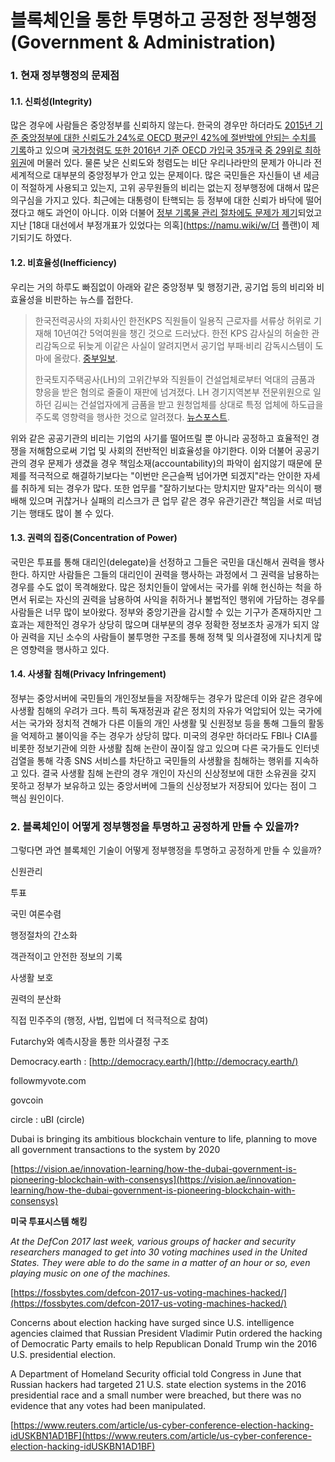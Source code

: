 # 블록체인을 통한 투명하고 공정한 정부행정\(Government & Administration\)

### 1. 현재 정부행정의 문제점

#### 1.1. 신뢰성\(Integrity\)

많은 경우에 사람들은 중앙정부를 신뢰하지 않는다. 한국의 경우만 하더라도 [2015년 기준 중앙정부에 대한 신뢰도가 24%로 OECD 평균인 42%에 절반밖에 안되는 수치를 기록](http://newbc.kr/bbs/board.php?bo_table=news1&wr_id=2217)하고 있으며 [국가청렴도 또한 2016년 기준 OECD 가입국 35개국 중 29위로 최하위권](http://www.sciencetimes.co.kr/?news=블록체인으로-정부-신뢰도-향상)에 머물러 있다. 물론 낮은 신뢰도와 청렴도는 비단 우리나라만의 문제가 아니라 전 세계적으로 대부분의 중앙정부가 안고 있는 문제이다. 많은 국민들은 자신들이 낸 세금이 적절하게 사용되고 있는지, 고위 공무원들의 비리는 없는지 정부행정에 대해서 많은 의구심을 가지고 있다. 최근에는 대통령이 탄핵되는 등 정부에 대한 신뢰가 바닥에 떨어졌다고 해도 과언이 아니다. 이와 더불어 [정부 기록물 관리 절차에도 문제가 제기](http://news.jtbc.joins.com/article/article.aspx?news_id=NB11436656)되었고 지난 [18대 대선에서 부정개표가 있었다는 의혹](https://namu.wiki/w/더 플랜)이 제기되기도 하였다.

#### 1.2. 비효율성\(Inefficiency\)

우리는 거의 하루도 빠짐없이 아래와 같은 중앙정부 및 행정기관, 공기업 등의 비리와 비효율성을 비판하는 뉴스를 접한다.

> 한국전력공사의 자회사인 한전KPS 직원들이 일용직 근로자를 서류상 허위로 기재해 10년여간 5억여원을 챙긴 것으로 드러났다. 한전 KPS 감사실의 허술한 관리감독으로 뒤늦게 이같은 사실이 알려지면서 공기업 부패·비리 감독시스템이 도마에 올랐다. [중부일보](http://www.joongboo.com/?mod=news&act=articleView&idxno=1166693).
>
> 한국토지주택공사\(LH\)의 고위간부와 직원들이 건설업체로부터 억대의 금품과 향응을 받은 혐의로 줄줄이 재판에 넘겨졌다. LH 경기지역본부 전문위원으로 일하던 김씨는 건설업자에게 금품을 받고 원청업체를 상대로 특정 업체에 하도급을 주도록 영향력을 행사한 것으로 알려졌다. [뉴스포스트](http://www.newspost.kr/news/articleView.html?idxno=53887).

위와 같은 공공기관의 비리는 기업의 사기를 떨어뜨릴 뿐 아니라 공정하고 효율적인 경쟁을 저해함으로써 기업 및 사회의 전반적인 비효율성을 야기한다. 이와 더불어 공공기관의 경우 문제가 생겼을 경우 책임소재\(accountability\)의 파악이 쉽지않기 때문에 문제를 적극적으로 해결하기보다는 "이번만 은근슬쩍 넘어가면 되겠지"라는 안이한 자세를 취하게 되는 경우가 많다. 또한 업무를 "잘하기보다는 망치지만 말자"라는 의식이 팽배해 있으며 귀찮거나 실패의 리스크가 큰 업무 같은 경우 유관기관간 책임을 서로 떠넘기는 행태도 많이 볼 수 있다.

#### 1.3. 권력의 집중\(Concentration of Power\)

국민은 투표를 통해 대리인\(delegate\)을 선정하고 그들은 국민을 대신해서 권력을 행사한다. 하지만 사람들은 그들의 대리인이 권력을 행사하는 과정에서 그 권력을 남용하는 경우를 수도 없이 목격해왔다. 많은 정치인들이 앞에서는 국가를 위해 헌신하는 척을 하면서 뒤로는 자신의 권력을 남용하여 사익을 취하거나 불법적인 행위에 가담하는 경우를 사람들은 너무 많이 보아왔다. 정부와 중앙기관을 감시할 수 있는 기구가 존재하지만 그 효과는 제한적인 경우가 상당히 많으며 대부분의 경우 정확한 정보조차 공개가 되지 않아 권력을 지닌 소수의 사람들이 불투명한 구조를 통해 정책 및 의사결정에 지나치게 많은 영향력을 행사하고 있다.

#### 1.4. 사생활 침해\(Privacy Infringement\)

정부는 중앙서버에 국민들의 개인정보들을 저장해두는 경우가 많은데 이와 같은 경우에 사생활 침해의 우려가 크다. 특히 독재정권과 같은 정치의 자유가 억압되어 있는 국가에서는 국가와 정치적 견해가 다른 이들의 개인 사생활 및 신원정보 등을 통해 그들의 활동을 억제하고 불이익을 주는 경우가 상당히 많다. 미국의 경우만 하더라도 FBI나 CIA를 비롯한 정보기관에 의한 사생활 침해 논란이 끊이질 않고 있으며 다른 국가들도 인터넷 검열을 통해 각종 SNS 서비스를 차단하고 국민들의 사생활을 침해하는 행위를 지속하고 있다. 결국 사생활 침해 논란의 경우 개인이 자신의 신상정보에 대한 소유권을 갖지 못하고 정부가 보유하고 있는 중앙서버에 그들의 신상정보가 저장되어 있다는 점이 그 핵심 원인이다.

### 2. 블록체인이 어떻게 정부행정을 투명하고 공정하게 만들 수 있을까?

그렇다면 과연 블록체인 기술이 어떻게 정부행정을 투명하고 공정하게 만들 수 있을까?

신원관리

투표

국민 여론수렴

행정절차의 간소화

객관적이고 안전한 정보의 기록

사생활 보호

권력의 분산화

직접 민주주의 \(행정, 사법, 입법에 더 적극적으로 참여\)

Futarchy와 예측시장을 통한 의사결정 구조

Democracy.earth : [http://democracy.earth/](http://democracy.earth/)

followmyvote.com

govcoin

circle : uBI \(circle\)

Dubai is bringing its ambitious blockchain venture to life, planning to move all government transactions to the system by 2020

[https://vision.ae/innovation-learning/how-the-dubai-government-is-pioneering-blockchain-with-consensys](https://vision.ae/innovation-learning/how-the-dubai-government-is-pioneering-blockchain-with-consensys)

**미국 투표시스템 해킹**

_At the DefCon 2017 last week, various groups of hacker and security researchers managed to get into 30 voting machines used in the United States. They were able to do the same in a matter of an hour or so, even playing music on one of the machines._

[https://fossbytes.com/defcon-2017-us-voting-machines-hacked/](https://fossbytes.com/defcon-2017-us-voting-machines-hacked/)

Concerns about election hacking have surged since U.S. intelligence agencies claimed that Russian President Vladimir Putin ordered the hacking of Democratic Party emails to help Republican Donald Trump win the 2016 U.S. presidential election.

A Department of Homeland Security official told Congress in June that Russian hackers had targeted 21 U.S. state election systems in the 2016 presidential race and a small number were breached, but there was no evidence that any votes had been manipulated.

[https://www.reuters.com/article/us-cyber-conference-election-hacking-idUSKBN1AD1BF](https://www.reuters.com/article/us-cyber-conference-election-hacking-idUSKBN1AD1BF)

